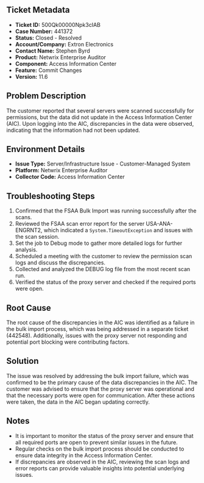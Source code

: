 ## Ticket Metadata
- **Ticket ID:** 500Qk00000Npk3cIAB
- **Case Number:** 441372
- **Status:** Closed - Resolved
- **Account/Company:** Extron Electronics
- **Contact Name:** Stephen Byrd
- **Product:** Netwrix Enterprise Auditor
- **Component:** Access Information Center
- **Feature:** Commit Changes
- **Version:** 11.6

## Problem Description
The customer reported that several servers were scanned successfully for permissions, but the data did not update in the Access Information Center (AIC). Upon logging into the AIC, discrepancies in the data were observed, indicating that the information had not been updated.

## Environment Details
- **Issue Type:** Server/Infrastructure Issue - Customer-Managed System
- **Platform:** Netwrix Enterprise Auditor
- **Collector Code:** Access Information Center

## Troubleshooting Steps
1. Confirmed that the FSAA Bulk Import was running successfully after the scans.
2. Reviewed the FSAA scan error report for the server USA-ANA-ENGRNT2, which indicated a `System.TimeoutException` and issues with the scan session.
3. Set the job to Debug mode to gather more detailed logs for further analysis.
4. Scheduled a meeting with the customer to review the permission scan logs and discuss the discrepancies.
5. Collected and analyzed the DEBUG log file from the most recent scan run.
6. Verified the status of the proxy server and checked if the required ports were open.

## Root Cause
The root cause of the discrepancies in the AIC was identified as a failure in the bulk import process, which was being addressed in a separate ticket (442548). Additionally, issues with the proxy server not responding and potential port blocking were contributing factors.

## Solution
The issue was resolved by addressing the bulk import failure, which was confirmed to be the primary cause of the data discrepancies in the AIC. The customer was advised to ensure that the proxy server was operational and that the necessary ports were open for communication. After these actions were taken, the data in the AIC began updating correctly.

## Notes
- It is important to monitor the status of the proxy server and ensure that all required ports are open to prevent similar issues in the future.
- Regular checks on the bulk import process should be conducted to ensure data integrity in the Access Information Center.
- If discrepancies are observed in the AIC, reviewing the scan logs and error reports can provide valuable insights into potential underlying issues.